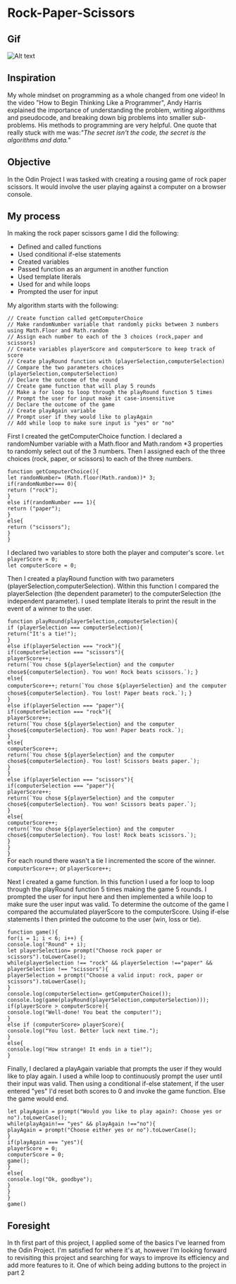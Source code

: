 # Rock-Paper-Scissors

## Gif
![Alt text](rps.gif)
## Inspiration 
My whole mindset on programming as a whole changed from one video! In the video "How to Begin Thinking Like a Programmer", Andy Harris explained the importance of understanding the problem, writing algorithms and pseudocode, and breaking down big problems into smaller sub-problems. His methods to programming are very helpful. One quote that really stuck with me was:*"The secret isn't the code, the secret is the algorithms and data."*
## Objective 
In the Odin Project I was tasked with creating a rousing game of rock paper scissors. It would involve the user playing against a computer on a browser console.
## My process 
In making the rock paper scissors game I did the following:
* Defined and called functions
* Used conditional if-else statements
* Created variables
* Passed function as an argument in another function
* Used template literals
* Used for and while loops
* Prompted the user for input 

My algorithm starts with the following:

```// Create function called getComputerChoice```<br>
```// Make randomNumber variable that randomly picks between 3 numbers using Math.Floor and Math.random```<br>
```// Assign each number to each of the 3 choices (rock,paper and scissors)```<br>
```// Create variables playerScore and computerScore to keep track of score```<br>
```// Create playRound function with (playerSelection,computerSelection)```
```// Compare the two parameters choices (playerSelection,computerSelection)```<br>
```// Declare the outcome of the round```<br>
```// Create game function that will play 5 rounds``` <br>
```// Make a for loop to loop through the playRound function 5 times```<br>
```// Prompt the user for input make it case-insensitive```<br>
```// Declare the outcome of the game```<br>
```// Create playAgain variable```<br>
```// Prompt user if they would like to playAgain```<br>
```// Add while loop to make sure input is "yes" or "no"```

First I created the getComputerChoice function. I declared a randomNumber variable with a Math.floor and Math.random *3 properties to randomly select out of the 3 numbers. Then I assigned each of the three choices (rock, paper, or scissors) to each of the three numbers.

```function getComputerChoice(){```<br>
  ```let randomNumber= (Math.floor(Math.random))* 3;```<br>
  ```if(randomNumber=== 0){```<br>
    ```return ("rock");```<br>
  ```}```<br>
  ```else if(randomNumber === 1){```<br>
    ```return ("paper");```<br>
  ```}```<br>
  ```else{```<br>
    ```return ("scissors");```<br>
  ```}```<br>
```}```<br>

I declared two variables to store both the player and computer's score.
```let playerScore = 0;``` <br>
```let computerScore = 0;```

Then I created a playRound function with two parameters (playerSelection,computerSelection). Within this function I compared the playerSelection (the dependent parameter) to the computerSelection (the independent parameter). I used template literals to print the result in the event of a winner to the user.

```function playRound(playerSelection,computerSelection){```<br>
  ```if (playerSelection === computerSelection){```<br>
    ```return("It's a tie!");```<br>
  ```}```<br>
  ```else if(playerSelection === "rock"){```<br>
    ```if(computerSelection === "scissors"){```<br>
      ```playerScore++;```<br>
      ```return(`You chose ${playerSelection} and the computer chose${computerSelection}. You won! Rock beats scissors.`);```
    ```}```<br>
    ```else{```<br>
      ```computerScore++;```
      ```return(`You chose ${playerSelection} and the computer chose${computerSelection}. You lost! Paper beats rock.`);```
    ```}```<br>
  ```}```<br>
  ```else if(playerSelection === "paper"){```<br>
    ```if(computerSelection === "rock"){```<br>
      ```playerScore++;```<br>
      ```return(`You chose ${playerSelection} and the computer chose${computerSelection}. You won! Paper beats rock.`);```<br>
    ```}```<br>
    ```else{```<br>
      ```computerScore++;```<br>
      ```return(`You chose ${playerSelection} and the computer chose${computerSelection}. You lost! Scissors beats paper.`);```<br>
    ```}```<br>
  ```}```<br>
  ```else if(playerSelection === "scissors"){```<br>
    ```if(computerSelection === "paper"){```<br>
      ```playerScore++;```<br>
      ```return(`You chose ${playerSelection} and the computer chose${computerSelection}. You won! Scissors beats paper.`);```<br>
    ```}```<br>
    ```else{```<br>
      ```computerScore++;```<br>
      ```return(`You chose ${playerSelection} and the computer chose${computerSelection}. You lost! Rock beats scissors.`);```<br>
    ```}```<br>
  ```}```<br>
```}```<br>
For each round there wasn't a tie I incremented the score of the winner.
```computerScore++;``` or ```playerScore++;```

Next I created a game function. In this function I used a for loop to loop through the playRound function 5 times making the game 5 rounds. I prompted the user for input here and then implemented a while loop to make sure the user input was valid. To determine the outcome of the game I compared the accumulated playerScore to the computerScore. Using if-else statements I then printed the outcome to the user (win, loss or tie).

```function game(){```<br>
  ```for(i = 1; i < 6; i++) {```<br>
    ```console.log("Round" + i);```<br>
    ```let playerSelection= prompt("Choose rock paper or scissors").toLowerCase();```<br>
    ```while(playerSelection !== "rock" && playerSelection !=="paper" && playerSelection !== "scissors"){```<br>
      ```playerSelection = prompt("Choose a valid input: rock, paper or scissors").toLowerCase();```<br>
    ```}```<br>
    ```console.log(computerSelection= getComputerChoice());```<br>
    ```console.log(game(playRound(playerSelection,computerSelection)));```<br>
    ```if(playerScore > computerScore){```<br>
      ```console.log("Well-done! You beat the computer!");```<br>
    ```}```<br>
    ```else if (computerScore> playerScore){```<br>
      ```console.log("You lost. Better luck next time.");```<br>
    ```}```<br>
    ```else{```<br>
      ```console.log("How strange! It ends in a tie!");```<br>
    ```}```<br>

Finally, I declared a playAgain variable that prompts the user if they would like to play again. I used a while loop to continuously prompt the user until their input was valid. Then using a conditional if-else statement, if the user entered "yes" I'd reset both scores to 0 and invoke the game function. Else the game would end.

  ```let playAgain = prompt("Would you like to play again?: Choose yes or no").toLowerCase();```<br>
    ```while(playAgain!== "yes" && playAgain !=="no"){```<br>
      ```playAgain = prompt("Choose either yes or no").toLowerCase();```<br>
    ```}```<br>
    ```if(playAgain === "yes"){```<br>
      ```playerScore = 0;```<br>
      ```computerScore = 0;```<br>
      ```game();```<br>
    ```}```<br>
    ```else{```<br>
      ```console.log("Ok, goodbye");```<br>
    ```}```<br>
  ```}```<br>
```}```<br>
```game()```<br>

## Foresight 
In th first part of this project, I applied some of the basics I've learned from the Odin Project. I'm satisfied for where it's at, however I'm looking forward to revisiting this project and searching for ways to improve its efficiency and add more features to it. One of which being adding buttons to the project in part 2 
